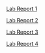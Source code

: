 [Lab Report 1](lab1/index.md)

[Lab Report 2](lab2/index.md)

[Lab Report 3](lab3/index.md)

[Lab Report 4](lab4/index.md)
